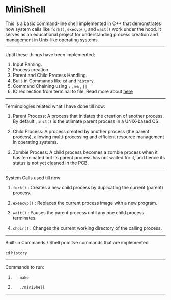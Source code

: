 # MiniShell
This is a basic command-line shell implemented in C++ that demonstrates how system calls like `fork()`, `execvp()`, and `wait()` work under the hood. It serves as an educational project for understanding process creation and management in Unix-like operating systems.

------------------------------------------------

Uptil these things have been implemented:
1. Input Parsing.
2. Process creation.
3. Parent and Child Process Handling.
4. Built-in Commands like `cd` and `history`.
5. Command Chaining using `;` , `&&` , `||`
6. IO redirection from terminal to file. Read more about [here](https://github.com/abir499-ban/MiniShell/blob/main/fileRedirection.md)

----------------------------------
Terminologies related what I have done till now:

1. Parent Process: A process that initiates the creation of another process. By default , `init()` is the utlimate parent process in a UNIX-based OS.

2. Child Process: A process created by another process (the parent process), allowing multi-processing and efficient resource management in operating systems.

3. Zombie Process: A child process becomes a zombie process when it has terminated but its parent process has not waited for it, and hence its status is not yet cleaned in the PCB.

----------------------------------
System Calls used till now:
1. `fork()` : Creates a new child process by duplicating the current (parent) process.

2. `exeecvp()` : Replaces the current process image with a new program.

3. `wait()` : Pauses the parent process until any one child process terminates.

4. `chdir()` : Changes the current working directory of the calling process.

---------
Built-in Commands / Shell primitve commands that are implemented

`cd`
`history`

------------------------------------------
Commands to run:

1. ```bsh
      make
     ```
2. ```
      ./miniShell
   ```
-----------------------------------------

